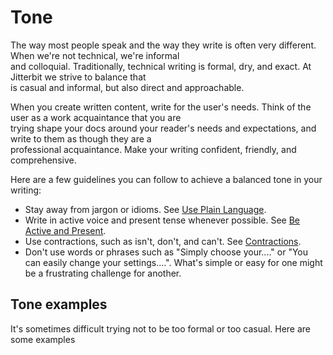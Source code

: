 ﻿# Tone
The way most people speak and the way they write is often very different. When we're not technical, we're informal  
and colloquial. Traditionally, technical writing is formal, dry, and exact. At Jitterbit we strive to balance that  
is casual and informal, but also direct and approachable.

When you create written content, write for the user's needs. Think of the user as a work acquaintance that you are  
trying shape your docs around your reader's needs and expectations, and write to them as though they are a  
professional acquaintance. Make your writing confident, friendly, and comprehensive.

Here are a few guidelines you can follow to achieve a balanced tone in your writing:

* Stay away from jargon or idioms. See [Use Plain Language](plainlanguage.md).
* Write in active voice and present tense whenever possible. See [Be Active and Present](activepresent.md).
* Use contractions, such as isn't, don't, and can't. See [Contractions](contractions.md).
* Don't use words or phrases   such as "Simply choose your...." or "You can easily change your settings....".
  What's simple or easy for one might be a frustrating challenge for another.

## Tone examples
It's sometimes difficult trying not to be too formal or too casual. Here are some examples

